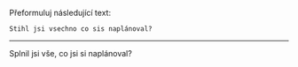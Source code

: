 Přeformuluj následující text:

```
Stihl jsi vsechno co sis naplánoval?
```

---

<!-- chatcmpl-75iVcMsLO5ho3wrGYUh8kbfpQdkiq -->

Splnil jsi vše, co jsi si naplánoval?
